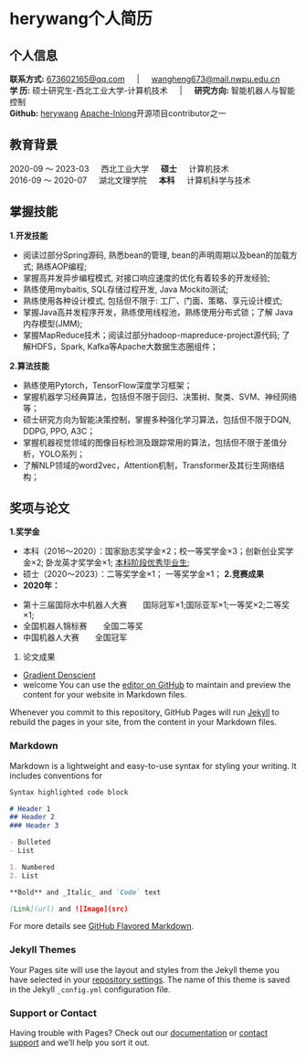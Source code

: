 # herywang个人简历

## 个人信息
**联系方式:** 673602165@qq.com&ensp;&ensp;&ensp;|&ensp;&ensp;&ensp;wangheng673@mail.nwpu.edu.cn  
**学   历:** 硕士研究生-西北工业大学-计算机技术&ensp;&ensp;&ensp;|&ensp;&ensp;&ensp;**研究方向:** 智能机器人与智能控制  
**Github:** [herywang](https://github.com/herywang) [Apache-Inlong](https://inlong.apache.org/)开源项目contributor之一

## 教育背景

2020-09 ～ 2023-03&ensp;&ensp;&ensp;西北工业大学&ensp;&ensp;&ensp;**硕士**&ensp;&ensp;&ensp;计算机技术  
2016-09 ～ 2020-07&ensp;&ensp;&ensp;湖北文理学院&ensp;&ensp;&ensp;**本科**&ensp;&ensp;&ensp;计算机科学与技术

## 掌握技能

**1.开发技能**
* 阅读过部分Spring源码, 熟悉bean的管理, bean的声明周期以及bean的加载方式; 熟练AOP编程;
* 掌握高并发异步编程模式, 对接口响应速度的优化有着较多的开发经验;
* 熟练使用mybaitis, SQL存储过程开发, Java Mockito测试;
* 熟练使用各种设计模式, 包括但不限于: 工厂、门面、策略、享元设计模式;
* 掌握Java高并发程序开发，熟练使用线程池，熟练使用分布式锁；了解 Java内存模型(JMM);
* 掌握MapReduce技术；阅读过部分hadoop-mapreduce-project源代码; 了解HDFS，Spark, Kafka等Apache大数据生态圈组件；

**2.算法技能**
* 熟练使用Pytorch，TensorFlow深度学习框架；
* 掌握机器学习经典算法，包括但不限于回归、决策树、聚类、SVM、神经网络等；
* 硕士研究方向为智能决策控制，掌握多种强化学习算法，包括但不限于DQN, DDPG, PPO, A3C；
* 掌握机器视觉领域的图像目标检测及跟踪常用的算法，包括但不限于差值分析，YOLO系列；
* 了解NLP领域的word2vec，Attention机制，Transformer及其衍生网络结构；
  
## 奖项与论文

**1.奖学金**
   * 本科（2016～2020）：国家励志奖学金×2；校一等奖学金×3；创新创业奖学金×2; 卧龙英才奖学金×1; [本科阶段优秀毕业生](http://www.hbuas.edu.cn/info/1041/8017.htm);
   * 硕士（2020～2023）：二等奖学金×1； 一等奖学金×1；
**2.竞赛成果**
* **2020年：**
+ 第十三届国际水中机器人大赛&ensp;&ensp;&ensp;&ensp;国际冠军×1;国际亚军×1;一等奖×2;二等奖×1;
+ 全国机器人锦标赛&ensp;&ensp;&ensp;&ensp;全国二等奖
+ 中国机器人大赛&ensp;&ensp;&ensp;&ensp;全国冠军
  
1. 论文成果

* [Gradient Denscient](./gradient.md)
* welcome
You can use the [editor on GitHub](https://github.com/deepBrainWH/deepBrainWH.github.io/edit/master/index.md) to maintain and preview the content for your website in Markdown files.

Whenever you commit to this repository, GitHub Pages will run [Jekyll](https://jekyllrb.com/) to rebuild the pages in your site, from the content in your Markdown files.

### Markdown

Markdown is a lightweight and easy-to-use syntax for styling your writing. It includes conventions for

```markdown
Syntax highlighted code block

# Header 1
## Header 2
### Header 3

- Bulleted
- List

1. Numbered
2. List

**Bold** and _Italic_ and `Code` text

[Link](url) and ![Image](src)
```

For more details see [GitHub Flavored Markdown](https://guides.github.com/features/mastering-markdown/).

### Jekyll Themes

Your Pages site will use the layout and styles from the Jekyll theme you have selected in your [repository settings](https://github.com/deepBrainWH/deepBrainWH.github.io/settings). The name of this theme is saved in the Jekyll `_config.yml` configuration file.

### Support or Contact

Having trouble with Pages? Check out our [documentation](https://help.github.com/categories/github-pages-basics/) or [contact support](https://github.com/contact) and we’ll help you sort it out.
